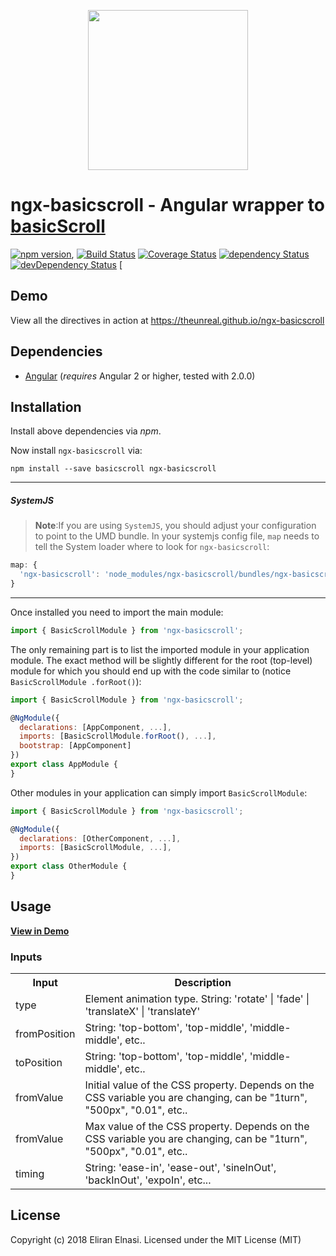 <p align="center">
  <img height="256px" width="256px" style="text-align: center;" src="https://cdn.rawgit.com/theunreal/ngx-basicscroll/master/demo/src/assets/logo.svg">
</p>

# ngx-basicscroll - Angular wrapper to [basicScroll](https://github.com/electerious/basicScroll)

[![npm version](https://badge.fury.io/js/ngx-basicscroll.svg)](https://badge.fury.io/js/ngx-basicscroll),
[![Build Status](https://travis-ci.org/theunreal/ngx-basicscroll.svg?branch=master)](https://travis-ci.org/theunreal/ngx-basicscroll)
[![Coverage Status](https://coveralls.io/repos/github/theunreal/ngx-basicscroll/badge.svg?branch=master)](https://coveralls.io/github/theunreal/ngx-basicscroll?branch=master)
[![dependency Status](https://david-dm.org/theunreal/ngx-basicscroll/status.svg)](https://david-dm.org/theunreal/ngx-basicscroll)
[![devDependency Status](https://david-dm.org/theunreal/ngx-basicscroll/dev-status.svg?branch=master)](https://david-dm.org/theunreal/ngx-basicscroll#info=devDependencies)
[
## Demo

View all the directives in action at https://theunreal.github.io/ngx-basicscroll

## Dependencies
* [Angular](https://angular.io) (*requires* Angular 2 or higher, tested with 2.0.0)

## Installation
Install above dependencies via *npm*. 

Now install `ngx-basicscroll` via:
```shell
npm install --save basicscroll ngx-basicscroll
```

---
##### SystemJS
>**Note**:If you are using `SystemJS`, you should adjust your configuration to point to the UMD bundle.
In your systemjs config file, `map` needs to tell the System loader where to look for `ngx-basicscroll`:
```js
map: {
  'ngx-basicscroll': 'node_modules/ngx-basicscroll/bundles/ngx-basicscroll.umd.js',
}
```
---

Once installed you need to import the main module:
```js
import { BasicScrollModule } from 'ngx-basicscroll';
```
The only remaining part is to list the imported module in your application module. The exact method will be slightly
different for the root (top-level) module for which you should end up with the code similar to (notice ` BasicScrollModule .forRoot()`):
```js
import { BasicScrollModule } from 'ngx-basicscroll';

@NgModule({
  declarations: [AppComponent, ...],
  imports: [BasicScrollModule.forRoot(), ...],  
  bootstrap: [AppComponent]
})
export class AppModule {
}
```

Other modules in your application can simply import ` BasicScrollModule `:

```js
import { BasicScrollModule } from 'ngx-basicscroll';

@NgModule({
  declarations: [OtherComponent, ...],
  imports: [BasicScrollModule, ...], 
})
export class OtherModule {
}
```

## Usage

<a href="https://theunreal.github.io/ngx-basicscroll/home" target="_blank"><b>View in Demo</b></a>

### Inputs

<table>
<tr>
<th>Input</th><th>Description</th>
</tr>
<td>type</td>
<td>Element animation type. String: 'rotate' | 'fade' | 'translateX' | 'translateY'</td>
<tr>
  <td>fromPosition</td>
  <td>String: 'top-bottom', 'top-middle', 'middle-middle', etc..</td>
</tr>
<tr>
  <td>toPosition</td>
  <td>String: 'top-bottom', 'top-middle', 'middle-middle', etc..</td>
</tr>
<tr>
  <td>fromValue</td>
  <td>Initial value of the CSS property. Depends on the CSS variable you are changing, can be "1turn", "500px", "0.01", etc..</td>
</tr>
<tr>
  <td>fromValue</td>
  <td>Max value of the CSS property. Depends on the CSS variable you are changing, can be "1turn", "500px", "0.01", etc..</td>
</tr>
  <tr>
    <td>timing</td>
    <td>String: 'ease-in', 'ease-out', 'sineInOut', 'backInOut', 'expoIn', etc...</td>
  </tr>
</table>



## License

Copyright (c) 2018 Eliran Elnasi. Licensed under the MIT License (MIT)

